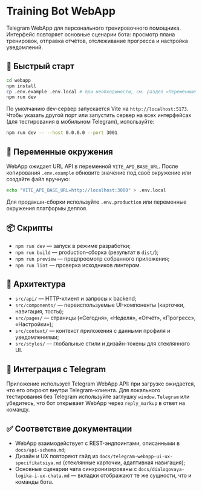 # Training Bot WebApp

Telegram WebApp для персонального тренировочного помощника. Интерфейс повторяет основные сценарии бота: просмотр плана тренировок, отправка отчётов, отслеживание прогресса и настройка уведомлений.

## 🚀 Быстрый старт

```bash
cd webapp
npm install
cp .env.example .env.local # при необходимости, см. раздел «Переменные окружения»
npm run dev
```

По умолчанию dev-сервер запускается Vite на `http://localhost:5173`. Чтобы указать другой порт или запустить сервер на всех интерфейсах (для тестирования в мобильном Telegram), используйте:

```bash
npm run dev -- --host 0.0.0.0 --port 3001
```

## 🔧 Переменные окружения

WebApp ожидает URL API в переменной `VITE_API_BASE_URL`. После копирования `.env.example` обновите значение под своё окружение или создайте файл вручную:

```bash
echo "VITE_API_BASE_URL=http://localhost:3000" > .env.local
```

Для продакшн-сборки используйте `.env.production` или переменные окружения платформы деплоя.

## 📦 Скрипты

- `npm run dev` — запуск в режиме разработки;
- `npm run build` — production-сборка (результат в `dist/`);
- `npm run preview` — предпросмотр собранного приложения;
- `npm run lint` — проверка исходников линтером.

## 🧱 Архитектура

- `src/api/` — HTTP-клиент и запросы к backend;
- `src/components/` — переиспользуемые UI-компоненты (карточки, навигация, тосты);
- `src/pages/` — страницы («Сегодня», «Неделя», «Отчёт», «Прогресс», «Настройки»);
- `src/context/` — контекст приложения с данными профиля и уведомлениями;
- `src/styles/` — глобальные стили и дизайн-токены для стеклянного UI.

## 🔐 Интеграция с Telegram

Приложение использует Telegram WebApp API: при загрузке ожидается, что его откроют внутри Telegram-клиента. Для локального тестирования без Telegram используйте заглушку `window.Telegram` или убедитесь, что бот открывает WebApp через `reply_markup` в ответ на команду.

## ✅ Соответствие документации

- WebApp взаимодействует с REST-эндпоинтами, описанными в `docs/api-schema.md`;
- Дизайн и UX повторяют гайд из `docs/telegram-webapp-ui-ux-specifikatsiya.md` (стеклянные карточки, адаптивная навигация);
- Основные сценарии чата синхронизированы с `docs/dialogovaya-logika-i-ux-chata.md` — вкладки отображают те же сущности, что и команды бота.

